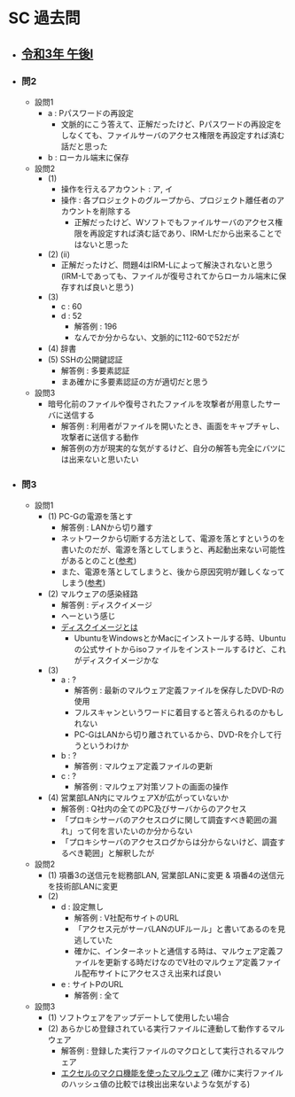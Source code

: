 # SC 過去問
- ## [令和3年 午後I](https://www.ipa.go.jp/shiken/mondai-kaiotu/gmcbt8000000apad-att/2021r03a_sc_pm1_qs.pdf)
- ### 問2
	- 設問1
		- a : Pパスワードの再設定
			- 文脈的にこう答えて、正解だったけど、Pパスワードの再設定をしなくても、ファイルサーバのアクセス権限を再設定すれば済む話だと思った
		- b : ローカル端末に保存
	- 設問2
		- (1)
			- 操作を行えるアカウント : ア, イ
			- 操作 : 各プロジェクトのグループから、プロジェクト離任者のアカウントを削除する
				- 正解だったけど、Wソフトでもファイルサーバのアクセス権限を再設定すれば済む話であり、IRM-Lだから出来ることではないと思った
		- (2) (ii)
			- 正解だったけど、問題4はIRM-Lによって解決されないと思う(IRM-Lであっても、ファイルが復号されてからローカル端末に保存すれば良いと思う)
		- (3)
			- c : 60
			- d : 52
				- 解答例 : 196
				- なんでか分からない、文脈的に112-60で52だが
		- (4) 辞書
		- (5) SSHの公開鍵認証
			- 解答例 : 多要素認証
			- まあ確かに多要素認証の方が適切だと思う
	- 設問3
		- 暗号化前のファイルや復号されたファイルを攻撃者が用意したサーバに送信する
			- 解答例 : 利用者がファイルを開いたとき、画面をキャプチャし、攻撃者に送信する動作
			- 解答例の方が現実的な気がするけど、自分の解答も完全にバツには出来ないと思いたい
- ### 問3
	- 設問1
		- (1) PC-Gの電源を落とす
			- 解答例 : LANから切り離す
			- ネットワークから切断する方法として、電源を落とすというのを書いたのだが、電源を落としてしまうと、再起動出来ない可能性があるとのこと([参考](https://www.alsok.co.jp/person/recommend/1025/))
			- また、電源を落としてしまうと、後から原因究明が難しくなってしまう([参考](https://presswalker.jp/press/5448))
		- (2) マルウェアの感染経路
			- 解答例 : ディスクイメージ
			- へーという感じ
			- [ディスクイメージとは](https://wa3.i-3-i.info/word17923.html)
				- UbuntuをWindowsとかMacにインストールする時、Ubuntuの公式サイトからisoファイルをインストールするけど、これがディスクイメージかな
		- (3)
			- a : ?
				- 解答例 : 最新のマルウェア定義ファイルを保存したDVD-Rの使用
				- フルスキャンというワードに着目すると答えられるのかもしれない
				- PC-GはLANから切り離されているから、DVD-Rを介して行うというわけか
			- b : ?
				- 解答例 : マルウェア定義ファイルの更新
			- c : ?
				- 解答例 : マルウェア対策ソフトの画面の操作
		- (4) 営業部LAN内にマルウェアXが広がっていないか
			- 解答例 : Q社内の全てのPC及びサーバからのアクセス
			- 「プロキシサーバのアクセスログに関して調査すべき範囲の漏れ」って何を言いたいのか分からない
			- 「プロキシサーバのアクセスログからは分からないけど、調査するべき範囲」と解釈したが
	- 設問2
		- (1) 項番3の送信元を総務部LAN, 営業部LANに変更 & 項番4の送信元を技術部LANに変更
		- (2)
			- d : 設定無し
				- 解答例 : V社配布サイトのURL
				- 「アクセス元がサーバLANのUFルール」と書いてあるのを見逃していた
				- 確かに、インターネットと通信する時は、マルウェア定義ファイルを更新する時だけなのでV社のマルウェア定義ファイル配布サイトにアクセスさえ出来れば良い
			- e : サイトPのURL
				- 解答例 : 全て
	- 設問3
		- (1) ソフトウェアをアップデートして使用したい場合
		- (2) あらかじめ登録されている実行ファイルに連動して動作するマルウェア
			- 解答例 : 登録した実行ファイルのマクロとして実行されるマルウェア
			- [エクセルのマクロ機能を使ったマルウェア](https://jp.skilled.yashio-corp.com/media/security/4737/) (確かに実行ファイルのハッシュ値の比較では検出出来ないような気がする)